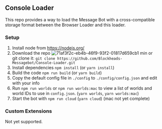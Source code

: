 ## Console Loader

This repo provides a way to load the Message Bot with a cross-compatible storage format between the Browser Loader and this loader.

### Setup
1. Install node from <https://nodejs.org/>
1. Download the repo ![71af3f2c-eb4b-46f9-93f2-01817d659cb1 min](https://user-images.githubusercontent.com/28905212/43529155-8f6120a4-95a2-11e8-85b4-88536ca61185.gif)
 or git clone it: `git clone https://github.com/Blockheads-Messagebot/Console-Loader.git`
1. Install dependencies `npm install` (or `yarn install`)
1. Build the code `npm run build` (or `yarn build`)
1. Copy the default config file in `./config` to `./config/config.json` and edit with your info
1. Run `npm run worlds` or `npm run worlds:mac` to view a list of worlds and world IDs to use in `config.json`. (`yarn worlds`, `yarn worlds:mac`)
1. Start the bot with `npm run cloud` (`yarn cloud`) (mac not yet complete)

### Custom Extensions

Not yet supported.


